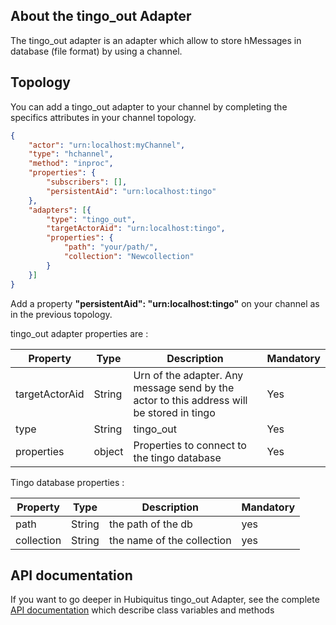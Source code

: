 ## About the tingo_out Adapter

The tingo_out adapter is an adapter which allow to store hMessages in database (file format) by using a channel.

## Topology

You can add a tingo_out adapter to your channel by completing the specifics attributes in your channel topology.

```json
{
    "actor": "urn:localhost:myChannel",
    "type": "hchannel",
    "method": "inproc",
    "properties": {
        "subscribers": [],
        "persistentAid": "urn:localhost:tingo"
    },
    "adapters": [{
        "type": "tingo_out",
        "targetActorAid": "urn:localhost:tingo",
        "properties": {
            "path": "your/path/",
            "collection": "Newcollection"
        }
    }]
}
```
Add a property <b>"persistentAid": "urn:localhost:tingo"</b> on your channel as in the previous topology.

tingo_out adapter properties are :

<table>
    <thead>
    <tr>
        <th>Property</th>
        <th>Type</th>
        <th>Description</th>
        <th>Mandatory</th>
    </tr>
    </thead>
    <tbody>
    <tr>
        <td>targetActorAid</td>
        <td>String</td>
        <td>Urn of the adapter. Any message send by the actor to this address will be stored in tingo</td>
        <td>Yes</td>
    </tr>
    <tr>
        <td>type</td>
        <td>String</td>
        <td>tingo_out</td>
        <td>Yes</td>
    </tr>
    <tr>
        <td>properties</td>
        <td>object</td>
        <td>
            Properties to connect to the tingo database
        </td>
        <td>Yes</td>
    </tr>
    </tbody>
</table>

Tingo database properties :

<table>
    <thead>
    <tr>
        <th>Property</th>
        <th>Type</th>
        <th>Description</th>
        <th>Mandatory</th>
    </tr>
    </thead>
    <tbody>
    <tr>
        <td>path</td>
        <td>String</td>
        <td>the path of the db</td>
        <td>yes</td>
    </tr>
    <tr>
        <td>collection</td>
        <td>String</td>
        <td>the name of the collection</td>
        <td>yes</td>
    </tr>
    </tbody>
</table>

## API documentation

If you want to go deeper in Hubiquitus tingo_out Adapter, see the complete [API documentation](http://coffeedoc.info/github/hubiquitus/hubiquitus/master/) which describe class variables and methods




